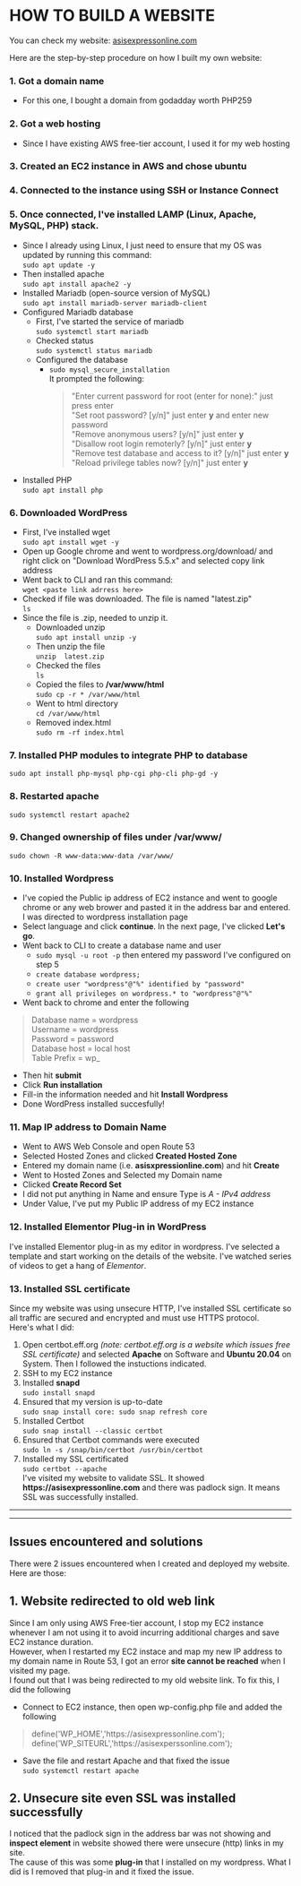 # HOW TO BUILD A WEBSITE
You can check my website: [asisexpressonline.com](https://asisexpressonline.com "Asis Express Online")

Here are the step-by-step procedure on how I built my own website:
### 1. Got a domain name
   * For this one, I bought a domain from godadday worth PHP259
### 2. Got a web hosting
* Since I have existing AWS free-tier account, I used it for my web hosting 
### 3. Created an EC2 instance in AWS and chose ubuntu
### 4. Connected to the instance using SSH or Instance Connect
### 5. Once connected, I've installed LAMP (Linux, Apache, MySQL, PHP) stack. 

* Since I already using Linux, I just need to ensure that my OS was updated by running this command: <br/>
    `sudo apt update -y`
* Then installed apache <br/>
    `sudo apt install apache2 -y`
* Installed Mariadb (open-source version of MySQL) <br/>
    `sudo apt install mariadb-server mariadb-client`
* Configured Mariadb database <br/>
    * First, I've started the service of mariadb <br/>
        `sudo systemctl start mariadb`
    * Checked status <br/>
        `sudo systemctl status mariadb`
    * Configured the database <br/>
        * `sudo mysql_secure_installation`
          <br> It prompted the following: <br/>
          > "Enter current password for root (enter for none):" just press enter <br/>
          > "Set root password? [y/n]" just enter **y** and enter new password <br/>
          > "Remove anonymous users? [y/n]" just enter **y** <br/>
          > "Disallow root login remoterly? [y/n]" just enter **y** <br/>
          > "Remove test database and access to it? [y/n]" just enter **y** <br/>
          > "Reload privilege tables now? [y/n]" just enter **y** <br/>
* Installed PHP <br/>
      `sudo apt install php`
### 6. Downloaded WordPress
* First, I've installed wget<br/>
     `sudo apt install wget -y`
* Open up Google chrome and went to wordpress.org/download/ and right click on "Download WordPress 5.5.x" and selected copy link address
* Went back to CLI and ran this command:<br/>
     `wget <paste link adrress here>`
* Checked if file was downloaded. The file is named "latest.zip" <br/>
      `ls`
* Since the file is .zip, needed to unzip it. 
    * Downloaded unzip<br/>
            `sudo apt install unzip -y`
    * Then unzip the file<br/>
            `unzip  latest.zip`
    * Checked the files<br/>
            `ls`
    * Copied the files to **/var/www/html** <br/>
        `sudo cp -r * /var/www/html`
    * Went to html directory<br/>
        `cd /var/www/html`
    * Removed index.html<br/>
        `sudo rm -rf index.html`
### 7. Installed PHP modules to integrate PHP to database
  `sudo apt install php-mysql php-cgi php-cli php-gd -y` 
### 8. Restarted apache
  `sudo systemctl restart apache2`
### 9. Changed ownership of files under /var/www/
  `sudo chown -R www-data:www-data /var/www/`
### 10. Installed Wordpress
* I've copied the Public ip address of EC2 instance and went to google chrome or any web brower and pasted it in the address bar and entered. I was directed to wordpress installation page
* Select language and click **continue**. In the next page, I've clicked **Let's go**.
* Went back to CLI to create a database name and user
    * `sudo mysql -u root -p` then entered my password I've configured on step 5
    * `create database wordpress;`
    * `create user "wordpress"@"%" identified by "password"`
    * `grant all privileges on wordpress.* to "wordpress"@"%"`
* Went back to chrome and enter the following 
> Database name = wordpress <br/>
> Username = wordpress <br/>
> Password = password <br/>
> Database host = local host <br/>
> Table Prefix = wp_<br/>
* Then hit **submit**
* Click **Run installation**
* Fill-in the information needed and hit **Install Wordpress**
* Done WordPress installed succesfully!
### 11. Map IP address to Domain Name
* Went to AWS Web Console and open Route 53
* Selected Hosted Zones and clicked **Created Hosted Zone**
* Entered my domain name (i.e. **asisxpressionline.com<span>**) and hit **Create**
* Went to Hosted Zones and Selected my Domain name
* Clicked **Create Record Set**
* I did not put anything in Name and ensure Type is *A - IPv4 address*
* Under Value, I've put my Public IP address of my EC2 instance

### 12. Installed Elementor Plug-in in WordPress
I've installed Elementor plug-in as my editor in wordpress. I've selected a template and start working on the details of the website. I've watched series of videos to get a hang of *Elementor*.
### 13. Installed SSL certificate
Since my website was using unsecure HTTP, I've installed SSL certificate so all traffic are secured and encrypted and must use HTTPS protocol.<br/> 
Here's what I did:
1. Open certbot.eff.org *(note: certbot.eff.<snap>org is a website which issues free SSL certificate)* and selected **Apache** on Software and **Ubuntu 20.04** on System. Then I followed the instuctions indicated.
1. SSH to my EC2 instance
1. Installed **snapd** <br/>
`sudo install snapd`
1. Ensured that my version is up-to-date<br/>
`sudo snap install core: sudo snap refresh core`
1. Installed Certbot<br/>
`sudo snap install --classic certbot`
1. Ensured that Certbot commands were executed<br/>
`sudo ln -s /snap/bin/certbot /usr/bin/certbot`
1. Installed my SSL certificated<br/>
`sudo certbot --apache` <br/>
I've visited my website to validate SSL. It showed **ht<span>tps://asisexpressonline.com** and there was padlock sign. It means SSL was successfully installed. 
---
---
## Issues encountered and solutions
There were 2 issues encountered when I created and deployed my website. Here are those:
## 1. Website redirected to old web link
Since I am only using AWS Free-tier account, I stop my EC2 instance whenever I am not using it to avoid incurring additional charges and save EC2 instance duration. <br/>
However, when I restarted my EC2 instace and map my new IP address to my domain name in Route 53, I got an error **site cannot be reached** when  I visited my page. <br/>
I found out that I was being redirected to my old website link. To fix this, I did the following
*   Connect to EC2 instance, then open wp-config.php file and added the following
> define('WP_HOME','htt<span>ps://asisexpressonline.com');
define('WP_SITEURL','ht<span>tps://asisexperssonline.com');
* Save the file and restart Apache and that fixed the issue<br/>
`sudo systemctl restart apache`

## 2. Unsecure site even SSL was installed successfully
I noticed that the padlock sign in the address bar was not showing and **inspect element** in website showed there were unsecure (http) links in my site. <br/>
The cause of this was some **plug-in** that I installed on my wordpress. What I did is I removed that plug-in and it fixed the issue.
